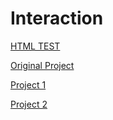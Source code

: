 # Interaction

[HTML TEST](https://ptapurva2008.github.io/Interaction/)


[Original Project](http://smpo.github.io/socialmedia/)


[Project 1](https://ptapurva2008.github.io/Interaction/Project%201/index.html)


[Project 2](https://ptapurva2008.github.io/Interaction/Project%202/survey.html)